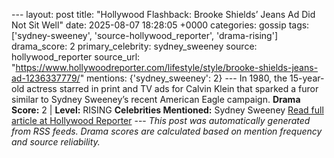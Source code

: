 --- layout: post title: "Hollywood Flashback: Brooke Shields’ Jeans Ad Did Not Sit Well" date: 2025-08-07 18:28:05 +0000 categories: gossip tags: ['sydney-sweeney', 'source-hollywood_reporter', 'drama-rising'] drama_score: 2 primary_celebrity: sydney_sweeney source: hollywood_reporter source_url: "https://www.hollywoodreporter.com/lifestyle/style/brooke-shields-jeans-ad-1236337779/" mentions: {'sydney_sweeney': 2} --- In 1980, the 15-year-old actress starred in print and TV ads for Calvin Klein that sparked a furor similar to Sydney Sweeney’s recent American Eagle campaign. **Drama Score:** 2 | **Level:** RISING **Celebrities Mentioned:** Sydney Sweeney [Read full article at Hollywood Reporter](https://www.hollywoodreporter.com/lifestyle/style/brooke-shields-jeans-ad-1236337779/) --- *This post was automatically generated from RSS feeds. Drama scores are calculated based on mention frequency and source reliability.*